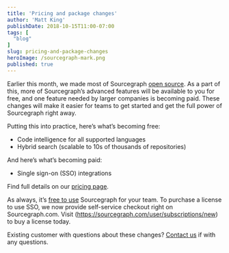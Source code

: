 ```yaml
---
title: 'Pricing and package changes'
author: 'Matt King'
publishDate: 2018-10-15T11:00-07:00
tags: [
  "blog"
]
slug: pricing-and-package-changes
heroImage: /sourcegraph-mark.png
published: true
---
```


Earlier this month, we made most of Sourcegraph [open source](/blog/sourcegraph-is-now-open-source). As a part of this, more of Sourcegraph’s advanced features will be available to you for free, and one feature needed by larger companies is becoming paid. These changes will make it easier for teams to get started and get the full power of Sourcegraph right away.

Putting this into practice, here’s what’s becoming free:

- Code intelligence for all supported languages
- Hybrid search (scalable to 10s of thousands of repositories)

And here’s what’s becoming paid:

- Single sign-on (SSO) integrations

Find full details on our [pricing page](/pricing).

As always, it’s [free to use](https://docs.sourcegraph.com) Sourcegraph for your team. To purchase a license to use SSO, we now provide self-service checkout right on Sourcegraph.com. Visit (https://sourcegraph.com/user/subscriptions/new) to buy a license today.

Existing customer with questions about these changes? [Contact us](/contact) if with any questions.
